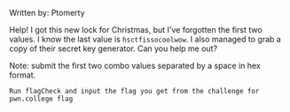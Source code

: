 Written by: Ptomerty

Help! I got this new lock for Christmas, but I've forgotten the first two values. I know the last value is `hsctfissocoolwow`. I also managed to grab a copy of their secret key generator. Can you help me out?

Note: submit the first two combo values separated by a space in hex format.

`Run flagCheck and input the flag you get from the challenge for pwn.college flag`